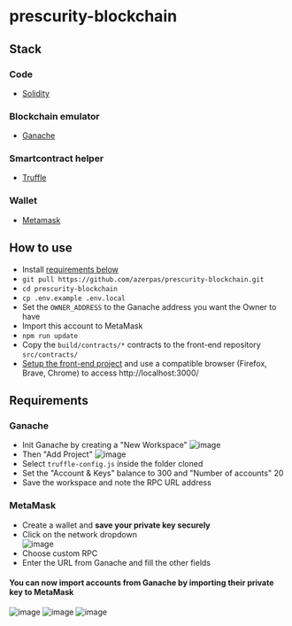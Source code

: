 # prescurity-blockchain

## Stack
### Code
- [Solidity](http://solidity.readthedocs.io)
### Blockchain emulator
- [Ganache](https://www.trufflesuite.com/ganache)
### Smartcontract helper
- [Truffle](https://www.trufflesuite.com/truffle)
### Wallet
- [Metamask](https://metamask.io/)

## How to use

- Install [requirements below](#requirements)
- `git pull https://github.com/azerpas/prescurity-blockchain.git`
- `cd prescurity-blockchain`
- `cp .env.example .env.local`
- Set the `OWNER_ADDRESS` to the Ganache address you want the Owner to have
- Import this account to MetaMask
- `npm run update`
- Copy the `build/contracts/*` contracts to the front-end repository `src/contracts/`
- [Setup the front-end project](https://github.com/azerpas/prescurity-dashboard#how-to-use) and use a compatible browser (Firefox, Brave, Chrome) to access http://localhost:3000/

## Requirements
### Ganache
- Init Ganache by creating a "New Workspace"
![image](https://user-images.githubusercontent.com/19282069/124558244-ac975380-de3a-11eb-83f8-9e1d6b51eb10.png)
- Then "Add Project"
![image](https://user-images.githubusercontent.com/19282069/124558297-bd47c980-de3a-11eb-90aa-201eb66e300c.png)
- Select `truffle-config.js` inside the folder cloned
- Set the "Account & Keys" balance to 300 and "Number of accounts" 20
- Save the workspace and note the RPC URL address
### MetaMask
- Create a wallet and **save your private key securely**
- Click on the network dropdown      
![image](https://user-images.githubusercontent.com/19282069/124569046-e0c44180-de45-11eb-8810-9f22e789ddca.png)
- Choose custom RPC
- Enter the URL from Ganache and fill the other fields
#### You can now import accounts from Ganache by importing their private key to MetaMask
![image](https://user-images.githubusercontent.com/19282069/124569418-3862ad00-de46-11eb-8041-19f0ac4b4f55.png)
![image](https://user-images.githubusercontent.com/19282069/124569653-6c3dd280-de46-11eb-81c8-4a35d59c5f82.png)
![image](https://user-images.githubusercontent.com/19282069/124569667-6f38c300-de46-11eb-871d-9077255deddb.png)
